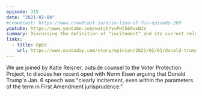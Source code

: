 ```yaml
---
episode: 315
date: "2021-02-04"
#crowdcast: https://www.crowdcast.io/e/in-lieu-of-fun-episode-209
youtube: https://www.youtube.com/watch?v=PHl569vxNJY
summary: Discussing the definition of "incitement" and its current relevancy
links:
  - title: OpEd
    url: https://www.usatoday.com/story/opinion/2021/02/03/donald-trump-incited-capitol-attack-by-any-legal-test-column/4370622001/
---
```

We are joined by Katie Reisner, outside counsel to the Voter Protection
Project, to discuss her recent oped with Norm Eisen arguing that Donald Trump's
Jan. 6 speech was "clearly incitement, even within the parameters of the term
in First Amendment jurisprudence."
